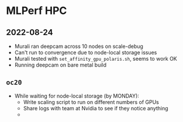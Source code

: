 # MLPerf HPC

## 2022-08-24
- Murali ran deepcam across 10 nodes on scale-debug
- Can't run to convergence due to node-local storage issues
- Murali tested with `set_affinity_gpu_polaris.sh`, seems to work OK
- Running deepcam on bare metal build

## `oc20`
- While waiting for node-local storage (by MONDAY):
  - Write scaling script to run on different numbers of GPUs
  - Share logs with team at Nvidia to see if they notice anything
  -



